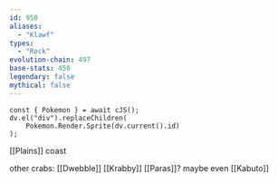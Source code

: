 ```yaml
---
id: 950
aliases:
  - "Klawf"
types:
  - "Rock"
evolution-chain: 497
base-stats: 450
legendary: false
mythical: false
---
```

```dataviewjs
const { Pokemon } = await cJS();
dv.el("div").replaceChildren(
	Pokemon.Render.Sprite(dv.current().id)
);
```

[[Plains]] coast

other crabs: [[Dwebble]] [[Krabby]] [[Paras]]? maybe even [[Kabuto]]
